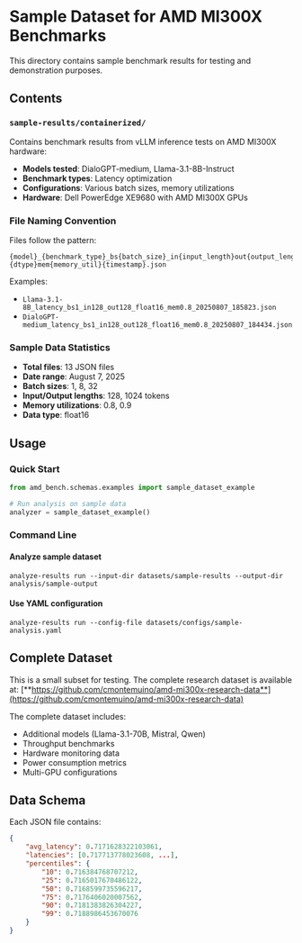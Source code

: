 # Sample Dataset for AMD MI300X Benchmarks

This directory contains sample benchmark results for testing and demonstration purposes.

## Contents

### `sample-results/containerized/`

Contains benchmark results from vLLM inference tests on AMD MI300X hardware:

- **Models tested**: DialoGPT-medium, Llama-3.1-8B-Instruct
- **Benchmark types**: Latency optimization
- **Configurations**: Various batch sizes, memory utilizations
- **Hardware**: Dell PowerEdge XE9680 with AMD MI300X GPUs

### File Naming Convention

Files follow the pattern:

```text
{model}_{benchmark_type}_bs{batch_size}_in{input_length}out{output_length}{dtype}mem{memory_util}{timestamp}.json
```

Examples:
- `Llama-3.1-8B_latency_bs1_in128_out128_float16_mem0.8_20250807_185823.json`
- `DialoGPT-medium_latency_bs1_in128_out128_float16_mem0.8_20250807_184434.json`

### Sample Data Statistics

- **Total files**: 13 JSON files
- **Date range**: August 7, 2025
- **Batch sizes**: 1, 8, 32
- **Input/Output lengths**: 128, 1024 tokens
- **Memory utilizations**: 0.8, 0.9
- **Data type**: float16

## Usage

### Quick Start

```python
from amd_bench.schemas.examples import sample_dataset_example

# Run analysis on sample data
analyzer = sample_dataset_example()
```

### Command Line

#### Analyze sample dataset

```shell
analyze-results run --input-dir datasets/sample-results --output-dir analysis/sample-output
```

#### Use YAML configuration

```shell
analyze-results run --config-file datasets/configs/sample-analysis.yaml
```

## Complete Dataset

This is a small subset for testing. The complete research dataset is available at:
[**https://github.com/cmontemuino/amd-mi300x-research-data**](https://github.com/cmontemuino/amd-mi300x-research-data)

The complete dataset includes:
- Additional models (Llama-3.1-70B, Mistral, Qwen)
- Throughput benchmarks
- Hardware monitoring data
- Power consumption metrics
- Multi-GPU configurations

## Data Schema

Each JSON file contains:

```json
{
    "avg_latency": 0.7171628322103061,
    "latencies": [0.717713778023608, ...],
    "percentiles": {
        "10": 0.716384768707212,
        "25": 0.7165017670486122,
        "50": 0.7168599735596217,
        "75": 0.7176406020007562,
        "90": 0.7181383826304227,
        "99": 0.7188986453670076
    }
}
```
